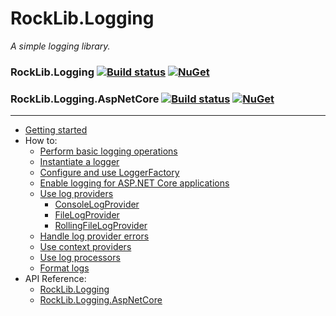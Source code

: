 # RockLib.Logging

*A simple logging library.*

### RockLib.Logging [![Build status](https://ci.appveyor.com/api/projects/status/y06g87sp3p3q5gb4?svg=true)](https://ci.appveyor.com/project/RockLib/rocklib-logging) [![NuGet](https://img.shields.io/nuget/vpre/RockLib.Logging.svg)](https://www.nuget.org/packages/RockLib.Logging)

### RockLib.Logging.AspNetCore [![Build status](https://ci.appveyor.com/api/projects/status/olwpmvt6lw5au265?svg=true)](https://ci.appveyor.com/project/RockLib/rocklib-logging-8gd5t) [![NuGet](https://img.shields.io/nuget/vpre/RockLib.Logging.AspNetCore.svg)](https://www.nuget.org/packages/RockLib.Logging.AspNetCore)

---

- [Getting started](docs/GettingStarted.md)
- How to:
  - [Perform basic logging operations](docs/Logging.md)
  - [Instantiate a logger](docs/Logger.md)
  - [Configure and use LoggerFactory](docs/LoggerFactory.md)
  - [Enable logging for ASP.NET Core applications](docs/AspNetCore.md)
  - [Use log providers](docs/LogProviders.md)
    - [ConsoleLogProvider](docs/Console.md) 
    - [FileLogProvider](docs/File.md)
    - [RollingFileLogProvider](docs/RollingFile.md)
  - [Handle log provider errors](docs/LogProviderErrors.md)
  - [Use context providers](docs/ContextProviders.md)
  - [Use log processors](docs/LogProcessors.md)
  - [Format logs](docs/Formatting.md)
- API Reference:
  - [RockLib.Logging](https://www.fuget.org/packages/RockLib.Logging)
  - [RockLib.Logging.AspNetCore](https://www.fuget.org/packages/RockLib.Logging.AspNetCore)
